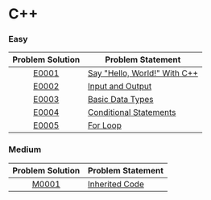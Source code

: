 # C++

### Easy

|Problem Solution|Problem Statement|
|:--------------:|-----------------|
|[E0001]|[Say "Hello, World!" With C++]|
|[E0002]|[Input and Output]|
|[E0003]|[Basic Data Types]|
|[E0004]|[Conditional Statements]|
|[E0005]|[For Loop]|

### Medium

|Problem Solution|Problem Statement|
|:--------------:|-----------------|
|[M0001]|[Inherited Code]|

[//]: # (C++)

[//]: # (Easy)

[E0001]: C++/Easy/E0001.cpp
[Say "Hello, World!" With C++]: https://www.hackerrank.com/challenges/cpp-hello-world/problem

[E0002]: Easy/E0002.cpp
[Input and Output]: https://www.hackerrank.com/challenges/cpp-input-and-output/problem

[E0003]: Easy/E0003.cpp
[Basic Data Types]: https://www.hackerrank.com/challenges/c-tutorial-basic-data-types/problem

[E0004]: Easy/E0004.cpp
[Conditional Statements]: https://www.hackerrank.com/challenges/c-tutorial-conditional-if-else/problem

[E0005]: Easy/E0005.cpp
[For Loop]: https://www.hackerrank.com/challenges/c-tutorial-for-loop/problem

[//]: # (Medium)

[M0001]: Medium/M0001.cpp
[Inherited Code]: https://www.hackerrank.com/challenges/inherited-code/problem

[//]: # (EOF)